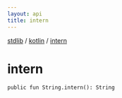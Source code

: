 ```yaml
---
layout: api
title: intern
---
```

[stdlib](../index.md) / [kotlin](index.md) / [intern](intern.md)

# intern

```
public fun String.intern(): String
```
